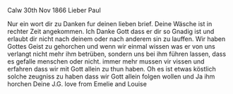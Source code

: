  Calw 30th Nov 1866
Lieber Paul

Nur ein wort dir zu Danken fur deinen lieben brief. Deine Wäsche ist in rechter Zeit angekommen. Ich Danke Gott dass er dir so Gnadig ist und erlaubt dir nicht nach deinem oder nach anderem sin zu lauffen. Wir haben Gottes Geist zu gehorchen und wenn wir einmal wissen was er von uns verlangt nicht mehr ihm betrüben, sondern uns bei ihm führen lassen, dass es gefalle menschen oder nicht. immer mehr mussen vir vissen und erfahren dass wir mit Gott allein zu thun haben. Oh es ist etwas köstlich solche zeugniss zu haben dass wir Gott allein folgen wollen und Ja ihm horchen  Deine J.G.
love from Emelie and Louise

